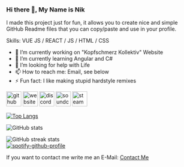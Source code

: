 ### Hi there 👋, My Name is Nik
I made this project just for fun, it allows you to create nice and simple GitHub Readme files that you can copy/paste and use in your profile.

Skills: VUE JS / REACT / JS / HTML / CSS

- 🔭 I’m currently working on "Kopfschmerz Kollektiv" Website 
- 🌱 I’m currently learning Angular and C# 
- 🤔 I’m looking for help with Life 
- 📫 How to reach me: Email, see below 
- ⚡ Fun fact: I like making stupid hardstyle remixes 


[<img src='https://cdn.jsdelivr.net/npm/simple-icons@3.0.1/icons/github.svg' alt='github' height='40'>](https://github.com/Its4Nik)  [<img src='https://cdn.jsdelivr.net/npm/simple-icons@3.0.1/icons/icloud.svg' alt='website' height='40'>](https://www.itsnik.de)  [<img src='https://cdn.jsdelivr.net/npm/simple-icons@3.0.1/icons/discord.svg' alt='discord' height='40'>](https://discord.com/users/its4nik)  [<img src='https://cdn.jsdelivr.net/npm/simple-icons@3.0.1/icons/soundcloud.svg' alt='soundcloud' height='40'>](https://soundcloud.com/zyrondj)  [<img src='https://cdn.jsdelivr.net/npm/simple-icons@3.0.1/icons/steam.svg' alt='steam' height='40'>](https://steamcommunity.com/id/Its4Nik/)  

[![Top Langs](https://github-readme-stats.vercel.app/api/top-langs/?username=Its4Nik)](https://github.com/anuraghazra/github-readme-stats)

![GitHub stats](https://github-readme-stats.vercel.app/api?username=Its4Nik&show_icons=true)  

![GitHub streak stats](https://streak-stats.demolab.com/?user=Its4Nik)  
[![spotify-github-profile](https://spotify-github-profile.vercel.app/api/view?uid=4rs6mijboni6x7hhzjbwm0j1o&cover_image=true&theme=default&show_offline=true&background_color=121212&interchange=false&bar_color=53b14f&bar_color_cover=true)](https://spotify-github-profile.vercel.app/api/view?uid=4rs6mijboni6x7hhzjbwm0j1o&redirect=true)

If you want to contact me write me an E-Mail:
[Contact Me](mailto:info@witsnik.de)
